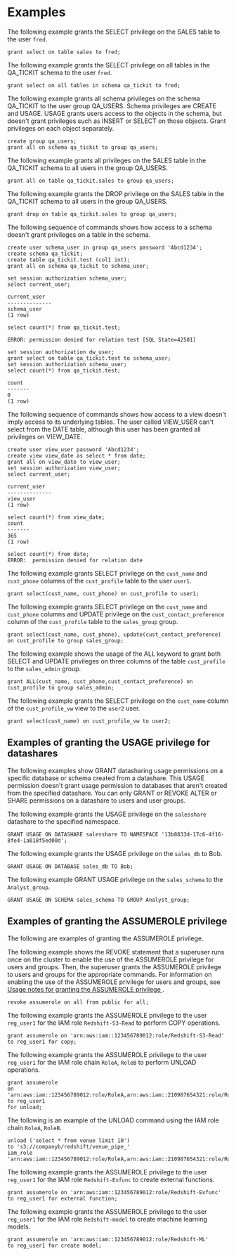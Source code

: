 # Examples<a name="r_GRANT-examples"></a>

 The following example grants the SELECT privilege on the SALES table to the user `fred`\. 

```
grant select on table sales to fred;
```

The following example grants the SELECT privilege on all tables in the QA\_TICKIT schema to the user `fred`\. 

```
grant select on all tables in schema qa_tickit to fred;
```

The following example grants all schema privileges on the schema QA\_TICKIT to the user group QA\_USERS\. Schema privileges are CREATE and USAGE\. USAGE grants users access to the objects in the schema, but doesn't grant privileges such as INSERT or SELECT on those objects\. Grant privileges on each object separately\.

```
create group qa_users;
grant all on schema qa_tickit to group qa_users;
```

The following example grants all privileges on the SALES table in the QA\_TICKIT schema to all users in the group QA\_USERS\. 

```
grant all on table qa_tickit.sales to group qa_users;
```

The following example grants the DROP privilege on the SALES table in the QA\_TICKIT schema to all users in the group QA\_USERS\.

```
grant drop on table qa_tickit.sales to group qa_users;
```

The following sequence of commands shows how access to a schema doesn't grant privileges on a table in the schema\. 

```
create user schema_user in group qa_users password 'Abcd1234';
create schema qa_tickit;
create table qa_tickit.test (col1 int);
grant all on schema qa_tickit to schema_user;

set session authorization schema_user;
select current_user;

current_user
--------------
schema_user
(1 row)

select count(*) from qa_tickit.test;

ERROR: permission denied for relation test [SQL State=42501] 

set session authorization dw_user;
grant select on table qa_tickit.test to schema_user;
set session authorization schema_user;
select count(*) from qa_tickit.test;

count
-------
0
(1 row)
```

The following sequence of commands shows how access to a view doesn't imply access to its underlying tables\. The user called VIEW\_USER can't select from the DATE table, although this user has been granted all privileges on VIEW\_DATE\. 

```
create user view_user password 'Abcd1234';
create view view_date as select * from date;
grant all on view_date to view_user;
set session authorization view_user;
select current_user;

current_user
--------------
view_user
(1 row)

select count(*) from view_date;
count
-------
365
(1 row)

select count(*) from date;
ERROR:  permission denied for relation date
```

The following example grants SELECT privilege on the `cust_name` and `cust_phone` columns of the `cust_profile` table to the user `user1`\. 

```
grant select(cust_name, cust_phone) on cust_profile to user1;
```

The following example grants SELECT privilege on the `cust_name` and `cust_phone` columns and UPDATE privilege on the `cust_contact_preference` column of the `cust_profile` table to the `sales_group` group\. 

```
grant select(cust_name, cust_phone), update(cust_contact_preference) on cust_profile to group sales_group;
```

The following example shows the usage of the ALL keyword to grant both SELECT and UPDATE privileges on three columns of the table `cust_profile` to the `sales_admin` group\. 

```
grant ALL(cust_name, cust_phone,cust_contact_preference) on cust_profile to group sales_admin;
```

The following example grants the SELECT privilege on the `cust_name` column of the `cust_profile_vw` view to the `user2` user\. 

```
grant select(cust_name) on cust_profile_vw to user2;
```

## Examples of granting the USAGE privilege for datashares<a name="r_GRANT-examples-datashare"></a>

The following examples show GRANT datasharing usage permissions on a specific database or schema created from a datashare\. This USAGE permission doesn't grant usage permission to databases that aren't created from the specified datashare\. You can only GRANT or REVOKE ALTER or SHARE permissions on a datashare to users and user groups\.

The following example grants the USAGE privilege on the `salesshare` datashare to the specified namespace\. 

```
GRANT USAGE ON DATASHARE salesshare TO NAMESPACE '13b8833d-17c6-4f16-8fe4-1a018f5ed00d';
```

The following example grants the USAGE privilege on the `sales_db` to Bob\.

```
GRANT USAGE ON DATABASE sales_db TO Bob;
```

The following example GRANT USAGE privilege on the `sales_schema` to the `Analyst_group`\.

```
GRANT USAGE ON SCHEMA sales_schema TO GROUP Analyst_group;
```

## Examples of granting the ASSUMEROLE privilege<a name="r_GRANT-examples-assumerole"></a>

The following are examples of granting the ASSUMEROLE privilege\.

The following example shows the REVOKE statement that a superuser runs once on the cluster to enable the use of the ASSUMEROLE privilege for users and groups\. Then, the superuser grants the ASSUMEROLE privilege to users and groups for the appropriate commands\. For information on enabling the use of the ASSUMEROLE privilege for users and groups, see [Usage notes for granting the ASSUMEROLE privilege ](r_GRANT-usage-notes.md#r_GRANT-usage-notes-assumerole)\.

```
revoke assumerole on all from public for all;
```

The following example grants the ASSUMEROLE privilege to the user `reg_user1` for the IAM role `Redshift-S3-Read` to perform COPY operations\. 

```
grant assumerole on 'arn:aws:iam::123456789012:role/Redshift-S3-Read' 
to reg_user1 for copy;
```

The following example grants the ASSUMEROLE privilege to the user `reg_user1` for the IAM role chain `RoleA`, `RoleB` to perform UNLOAD operations\. 

```
grant assumerole
on 'arn:aws:iam::123456789012:role/RoleA,arn:aws:iam::210987654321:role/RoleB'
to reg_user1
for unload;
```

The following is an example of the UNLOAD command using the IAM role chain `RoleA`, `RoleB`\.

```
unload ('select * from venue limit 10')
to 's3://companyb/redshift/venue_pipe_'
iam_role 'arn:aws:iam::123456789012:role/RoleA,arn:aws:iam::210987654321:role/RoleB';
```

The following example grants the ASSUMEROLE privilege to the user `reg_user1` for the IAM role `Redshift-Exfunc` to create external functions\. 

```
grant assumerole on 'arn:aws:iam::123456789012:role/Redshift-Exfunc' 
to reg_user1 for external function;
```

The following example grants the ASSUMEROLE privilege to the user `reg_user1` for the IAM role `Redshift-model` to create machine learning models\. 

```
grant assumerole on 'arn:aws:iam::123456789012:role/Redshift-ML' 
to reg_user1 for create model;
```